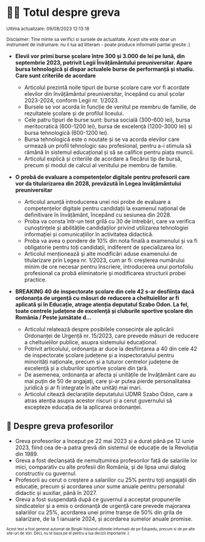 # 👩‍🏫 Totul despre greva
<sub>Ultima actualizare: 09/08/2023 12:13:18</sub>

<sub>Disclaimer: Tine minte sa verifici si sursele de actualitate. Acest site este doar un instrument de indrumare: nu il lua ad litteram - poate produce informatii partial gresite :)</sub>

- **Elevii vor primi burse școlare între 300 și 3.000 de lei pe lună, din septembrie 2023, potrivit Legii Învățământului preuniversitar. Apare bursa tehnologică și dispar actualele burse de performanță și studiu. Care sunt criteriile de acordare**
    - Articolul prezintă noile tipuri de burse școlare care vor fi acordate elevilor din învățământul preuniversitar, începând cu anul școlar 2023-2024, conform Legii nr. 1/2023.
    - Bursele se vor acorda în funcție de venitul pe membru de familie, de rezultatele școlare și de profilul liceului.
    - Cele patru tipuri de burse sunt: bursa socială (300-600 lei), bursa meritocratică (600-1200 lei), bursa de excelență (1200-3000 lei) și bursa tehnologică (600-1200 lei).
    - Bursa tehnologică este o noutate și se va acorda elevilor care urmează un profil tehnologic sau profesional, pentru a-i stimula să rămână în sistemul educațional și să se califice pentru piața muncii.
    - Articolul explică și criteriile de acordare a fiecărui tip de bursă, precum și modul de calcul al venitului pe membru de familie.

- **O probă de evaluare a competențelor digitale pentru profesorii care vor da titularizarea din 2028, prevăzută în Legea învățământului preuniversitar**
    - Articolul anunță introducerea unei noi probe de evaluare a competențelor digitale pentru candidații la examenul național de definitivare în învățământ, începând cu sesiunea din 2028.
    - Proba va consta într-un test grilă cu 30 de întrebări, care va verifica cunoștințele și abilitățile candidaților privind utilizarea tehnologiei informației și comunicațiilor în activitatea didactică.
    - Proba va avea o pondere de 10% din nota finală a examenului și va fi obligatorie pentru toți candidații, indiferent de specializarea lor.
    - Articolul menționează și alte modificări aduse examenului de titularizare prin Legea nr. 1/2023, cum ar fi: creșterea numărului minim de ore necesar pentru înscriere, introducerea unui portofoliu profesional ca probă eliminatorie și modificarea structurii probei practice.

- **BREAKING 40 de inspectorate școlare din cele 42 s-ar desființa dacă ordonanța de urgență cu măsuri de reducere a cheltuielilor ar fi aplicată și în Educație, atrage atenția deputatul Szabo Odon. La fel, toate centrele judeţene de excelenţă și cluburile sportive şcolare din România / Peste jumătate d...**
    - Articolul relatează despre posibilele consecințe ale aplicării Ordonanței de Urgență nr. 15/2023, care prevede măsuri de reducere a cheltuielilor publice, asupra sistemului educațional.
    - Potrivit articolului, ordonanța ar duce la desființarea a 40 din cele 42 de inspectorate școlare județene și a inspectoratului pentru minorități naționale, precum și a tuturor centrelor județene de excelență și a cluburilor sportive școlare din țară.
    - De asemenea, ordonanța ar afecta și unitățile de învățământ care au mai puțin de 50 de angajați, care și-ar putea pierde personalitatea juridică și ar fi integrate în alte unități mai mari.
    - Articolul citează declarațiile deputatului UDMR Szabo Odon, care a atras atenția asupra acestor riscuri și a cerut guvernului să excepteze educația de la aplicarea ordonanței.

## 🏫 Despre greva profesorilor
- Greva profesorilor a început pe 22 mai 2023 și a durat până pe 12 iunie 2023, fiind cea de-a patra grevă din sistemul de educație de la Revoluția din 1989.
- Greva a fost declanșată de nemulțumirea profesorilor față de salariile lor mici, comparativ cu alte profesii din România, și de lipsa unui dialog constructiv cu guvernul.
- Profesorii au cerut o creștere a salariilor cu 25% pentru toți angajații din educație, precum și acordarea unor sume anuale pentru personalul didactic și auxiliar, până în 2027.
- Greva a fost suspendată după ce guvernul a acceptat propunerile sindicatelor și a emis o ordonanță de urgență care prevede majorarea salariilor cu 25%, acordarea unei prime tranșe de 50% din grila de salarizare, de la 1 ianuarie 2024, și acordarea sumelor anuale promise.


<sub><sub>Acest text a fost generat automat de BingAI folosind ultimele informatii de pe Edupedu, precum si de pe alte site-uri de stiri. Deci, nu te baza pe el pentru a lua decizii importante :)</sub></sub>
